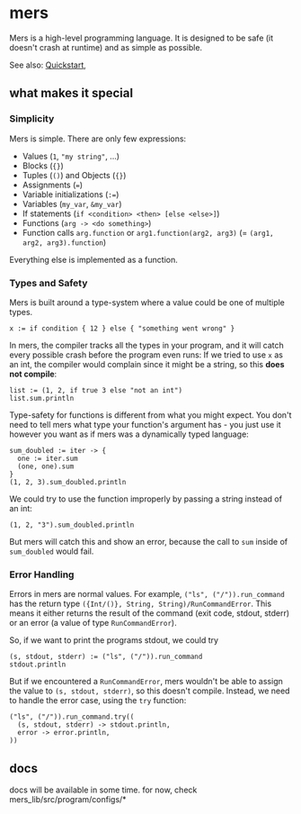 # mers

Mers is a high-level programming language.
It is designed to be safe (it doesn't crash at runtime) and as simple as possible.

See also:
[Quickstart](Quickstart.md),

## what makes it special

### Simplicity

Mers is simple. There are only few expressions:

- Values (`1`, `"my string"`, ...)
- Blocks (`{}`)
- Tuples (`()`) and Objects (`{}`)
- Assignments (`=`)
- Variable initializations (`:=`)
- Variables (`my_var`, `&my_var`)
- If statements (`if <condition> <then> [else <else>]`)
- Functions (`arg -> <do something>`)
- Function calls `arg.function` or `arg1.function(arg2, arg3)` (= `(arg1, arg2, arg3).function`)

Everything else is implemented as a function.

### Types and Safety

Mers is built around a type-system where a value could be one of multiple types.
```
x := if condition { 12 } else { "something went wrong" }
```

In mers, the compiler tracks all the types in your program,
and it will catch every possible crash before the program even runs:
If we tried to use `x` as an int, the compiler would complain since it might be a string, so this **does not compile**:

```
list := (1, 2, if true 3 else "not an int")
list.sum.println
```

Type-safety for functions is different from what you might expect.
You don't need to tell mers what type your function's argument has - you just use it however you want as if mers was a dynamically typed language:

```
sum_doubled := iter -> {
  one := iter.sum
  (one, one).sum
}
(1, 2, 3).sum_doubled.println
```

We could try to use the function improperly by passing a string instead of an int:

```
(1, 2, "3").sum_doubled.println
```

But mers will catch this and show an error, because the call to `sum` inside of `sum_doubled` would fail.

### Error Handling

Errors in mers are normal values.
For example, `("ls", ("/")).run_command` has the return type `({Int/()}, String, String)/RunCommandError`.
This means it either returns the result of the command (exit code, stdout, stderr) or an error (a value of type `RunCommandError`).

So, if we want to print the programs stdout, we could try

```
(s, stdout, stderr) := ("ls", ("/")).run_command
stdout.println
```

But if we encountered a `RunCommandError`, mers wouldn't be able to assign the value to `(s, stdout, stderr)`, so this doesn't compile.
Instead, we need to handle the error case, using the `try` function:

```
("ls", ("/")).run_command.try((
  (s, stdout, stderr) -> stdout.println,
  error -> error.println,
))
```

## docs

docs will be available in some time. for now, check mers_lib/src/program/configs/*
